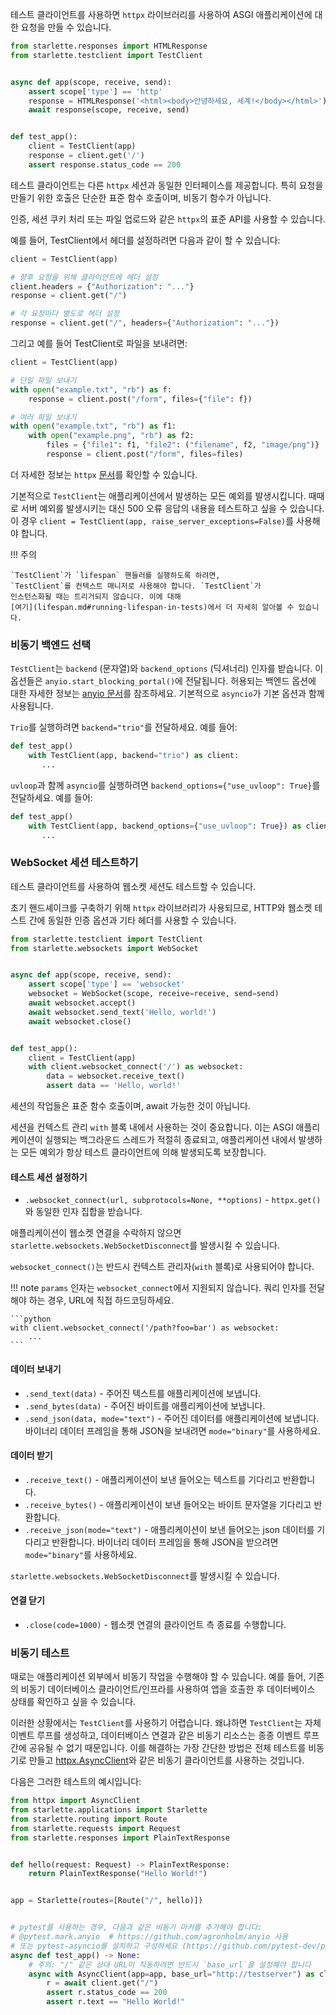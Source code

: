 테스트 클라이언트를 사용하면 `httpx` 라이브러리를 사용하여 ASGI 애플리케이션에 대한 요청을 만들 수 있습니다.

```python
from starlette.responses import HTMLResponse
from starlette.testclient import TestClient


async def app(scope, receive, send):
    assert scope['type'] == 'http'
    response = HTMLResponse('<html><body>안녕하세요, 세계!</body></html>')
    await response(scope, receive, send)


def test_app():
    client = TestClient(app)
    response = client.get('/')
    assert response.status_code == 200
```

테스트 클라이언트는 다른 `httpx` 세션과 동일한 인터페이스를 제공합니다.
특히 요청을 만들기 위한 호출은 단순한 표준 함수 호출이며, 비동기 함수가 아닙니다.

인증, 세션 쿠키 처리 또는 파일 업로드와 같은 `httpx`의 표준 API를 사용할 수 있습니다.

예를 들어, TestClient에서 헤더를 설정하려면 다음과 같이 할 수 있습니다:

```python
client = TestClient(app)

# 향후 요청을 위해 클라이언트에 헤더 설정
client.headers = {"Authorization": "..."}
response = client.get("/")

# 각 요청마다 별도로 헤더 설정
response = client.get("/", headers={"Authorization": "..."})
```

그리고 예를 들어 TestClient로 파일을 보내려면:

```python
client = TestClient(app)

# 단일 파일 보내기
with open("example.txt", "rb") as f:
    response = client.post("/form", files={"file": f})

# 여러 파일 보내기
with open("example.txt", "rb") as f1:
    with open("example.png", "rb") as f2:
        files = {"file1": f1, "file2": ("filename", f2, "image/png")}
        response = client.post("/form", files=files)
```

더 자세한 정보는 `httpx` [문서](https://www.python-httpx.org/advanced/)를 확인할 수 있습니다.

기본적으로 `TestClient`는 애플리케이션에서 발생하는 모든 예외를 발생시킵니다. 때때로 서버 예외를 발생시키는 대신 500 오류 응답의 내용을 테스트하고 싶을 수 있습니다. 이 경우 `client = TestClient(app, raise_server_exceptions=False)`를 사용해야 합니다.

!!! 주의

    `TestClient`가 `lifespan` 핸들러를 실행하도록 하려면,
    `TestClient`를 컨텍스트 매니저로 사용해야 합니다. `TestClient`가 
    인스턴스화될 때는 트리거되지 않습니다. 이에 대해 
    [여기](lifespan.md#running-lifespan-in-tests)에서 더 자세히 알아볼 수 있습니다.

### 비동기 백엔드 선택

`TestClient`는 `backend` (문자열)와 `backend_options` (딕셔너리) 인자를 받습니다.
이 옵션들은 `anyio.start_blocking_portal()`에 전달됩니다. 허용되는 백엔드 옵션에 대한 
자세한 정보는 [anyio 문서](https://anyio.readthedocs.io/en/stable/basics.html#backend-options)를 
참조하세요.
기본적으로 `asyncio`가 기본 옵션과 함께 사용됩니다.

`Trio`를 실행하려면 `backend="trio"`를 전달하세요. 예를 들어:

```python
def test_app()
    with TestClient(app, backend="trio") as client:
       ...
```

`uvloop`과 함께 `asyncio`를 실행하려면 `backend_options={"use_uvloop": True}`를 전달하세요. 예를 들어:

```python
def test_app()
    with TestClient(app, backend_options={"use_uvloop": True}) as client:
       ...
```

### WebSocket 세션 테스트하기

테스트 클라이언트를 사용하여 웹소켓 세션도 테스트할 수 있습니다.

초기 핸드셰이크를 구축하기 위해 `httpx` 라이브러리가 사용되므로, HTTP와 웹소켓 테스트 간에 동일한 인증 옵션과 기타 헤더를 사용할 수 있습니다.

```python
from starlette.testclient import TestClient
from starlette.websockets import WebSocket


async def app(scope, receive, send):
    assert scope['type'] == 'websocket'
    websocket = WebSocket(scope, receive=receive, send=send)
    await websocket.accept()
    await websocket.send_text('Hello, world!')
    await websocket.close()


def test_app():
    client = TestClient(app)
    with client.websocket_connect('/') as websocket:
        data = websocket.receive_text()
        assert data == 'Hello, world!'
```

세션의 작업들은 표준 함수 호출이며, await 가능한 것이 아닙니다.

세션을 컨텍스트 관리 `with` 블록 내에서 사용하는 것이 중요합니다. 이는 ASGI 애플리케이션이 실행되는 백그라운드 스레드가 적절히 종료되고, 애플리케이션 내에서 발생하는 모든 예외가 항상 테스트 클라이언트에 의해 발생되도록 보장합니다.

#### 테스트 세션 설정하기

* `.websocket_connect(url, subprotocols=None, **options)` - `httpx.get()`와 동일한 인자 집합을 받습니다.

애플리케이션이 웹소켓 연결을 수락하지 않으면 `starlette.websockets.WebSocketDisconnect`를 발생시킬 수 있습니다.

`websocket_connect()`는 반드시 컨텍스트 관리자(`with` 블록)로 사용되어야 합니다.

!!! note
    `params` 인자는 `websocket_connect`에서 지원되지 않습니다. 쿼리 인자를 전달해야 하는 경우, URL에 직접 하드코딩하세요.

    ```python
    with client.websocket_connect('/path?foo=bar') as websocket:
        ...
    ```

#### 데이터 보내기

* `.send_text(data)` - 주어진 텍스트를 애플리케이션에 보냅니다.
* `.send_bytes(data)` - 주어진 바이트를 애플리케이션에 보냅니다.
* `.send_json(data, mode="text")` - 주어진 데이터를 애플리케이션에 보냅니다. 바이너리 데이터 프레임을 통해 JSON을 보내려면 `mode="binary"`를 사용하세요.

#### 데이터 받기

* `.receive_text()` - 애플리케이션이 보낸 들어오는 텍스트를 기다리고 반환합니다.
* `.receive_bytes()` - 애플리케이션이 보낸 들어오는 바이트 문자열을 기다리고 반환합니다.
* `.receive_json(mode="text")` - 애플리케이션이 보낸 들어오는 json 데이터를 기다리고 반환합니다. 바이너리 데이터 프레임을 통해 JSON을 받으려면 `mode="binary"`를 사용하세요.

`starlette.websockets.WebSocketDisconnect`를 발생시킬 수 있습니다.

#### 연결 닫기

* `.close(code=1000)` - 웹소켓 연결의 클라이언트 측 종료를 수행합니다.

### 비동기 테스트

때로는 애플리케이션 외부에서 비동기 작업을 수행해야 할 수 있습니다.
예를 들어, 기존의 비동기 데이터베이스 클라이언트/인프라를 사용하여 앱을 호출한 후 데이터베이스 상태를 확인하고 싶을 수 있습니다.

이러한 상황에서는 `TestClient`를 사용하기 어렵습니다. 왜냐하면 `TestClient`는 자체 이벤트 루프를 생성하고, 데이터베이스 연결과 같은 비동기 리소스는 종종 이벤트 루프 간에 공유될 수 없기 때문입니다.
이를 해결하는 가장 간단한 방법은 전체 테스트를 비동기로 만들고 [httpx.AsyncClient]와 같은 비동기 클라이언트를 사용하는 것입니다.

다음은 그러한 테스트의 예시입니다:

```python
from httpx import AsyncClient
from starlette.applications import Starlette
from starlette.routing import Route
from starlette.requests import Request
from starlette.responses import PlainTextResponse


def hello(request: Request) -> PlainTextResponse:
    return PlainTextResponse("Hello World!")


app = Starlette(routes=[Route("/", hello)])


# pytest를 사용하는 경우, 다음과 같은 비동기 마커를 추가해야 합니다:
# @pytest.mark.anyio  # https://github.com/agronholm/anyio 사용
# 또는 pytest-asyncio를 설치하고 구성하세요 (https://github.com/pytest-dev/pytest-asyncio)
async def test_app() -> None:
    # 주의: "/" 같은 상대 URL이 작동하려면 반드시 `base_url`을 설정해야 합니다
    async with AsyncClient(app=app, base_url="http://testserver") as client:
        r = await client.get("/")
        assert r.status_code == 200
        assert r.text == "Hello World!"
```

[httpx.AsyncClient]: https://www.python-httpx.org/advanced/#calling-into-python-web-apps
